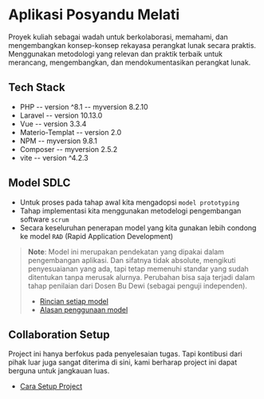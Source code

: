 # Aplikasi Posyandu Melati

Proyek kuliah sebagai wadah untuk berkolaborasi, memahami, dan mengembangkan konsep-konsep rekayasa perangkat lunak secara praktis. Menggunakan metodologi yang relevan dan praktik terbaik untuk merancang, mengembangkan, dan mendokumentasikan perangkat lunak.

## Tech Stack
- PHP -- version ^8.1 -- myversion 8.2.10
- Laravel -- version 10.13.0
- Vue -- version 3.3.4
- Materio-Templat -- version 2.0
- NPM -- myversion 9.8.1
- Composer -- myversion 2.5.2
- vite -- version ^4.2.3

## Model SDLC
- Untuk proses pada tahap awal kita mengadopsi `model prototyping`
- Tahap implementasi kita menggunakan metodelogi pengembangan software `scrum`
- Secara keseluruhan penerapan model yang kita gunakan lebih condong ke model `RAD` (Rapid Application Development)

> **Note**: Model ini merupakan pendekatan yang dipakai dalam pengembangan aplikasi. Dan sifatnya tidak absolute, mengikuti penyesuaianan yang ada, tapi tetap memenuhi standar yang sudah ditentukan tanpa merusak alurnya. Perubahan bisa saja terjadi dalam tahap penilaian dari Dosen Bu Dewi (sebagai penguji independen).
> - [Rincian setiap model](/docs/SDLC/rincian.md)
> - [Alasan penggunaan model](/docs/SDLC/alasan.md)


## Collaboration Setup
Project ini hanya berfokus pada penyelesaian tugas. Tapi kontibusi dari pihak luar juga sangat diterima di sini, kami berharap project ini dapat berguna untuk jangkauan luas.

- [Cara Setup Project](/docs/collaboration/project_setup.md)
